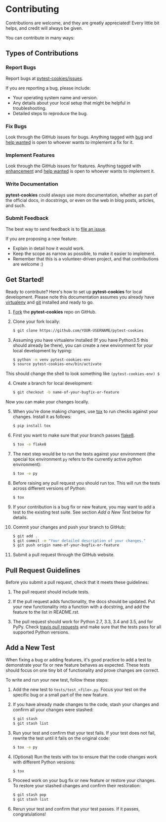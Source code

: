 # Contributing

Contributions are welcome, and they are greatly appreciated! Every little bit
helps, and credit will always be given.

You can contribute in many ways:

## Types of Contributions

### Report Bugs

Report bugs at [pytest-cookies/issues][issues].

If you are reporting a bug, please include:

* Your operating system name and version.
* Any details about your local setup that might be helpful in troubleshooting.
* Detailed steps to reproduce the bug.

[issues]: https://github.com/hackebrot/pytest-cookies/issues

### Fix Bugs

Look through the GitHub issues for bugs. Anything tagged with [bug][bug] and
[help wanted][help wanted] is open to whoever wants to implement a fix for it.

[help wanted]: https://github.com/hackebrot/pytest-cookies/labels/help%20wanted
[bug]: https://github.com/hackebrot/pytest-cookies/labels/bug

### Implement Features

Look through the GitHub issues for features. Anything tagged with
[enhancement][enhancement] and [help wanted][help wanted] is open to whoever
wants to implement it.

[enhancement]: https://github.com/hackebrot/pytest-cookies/labels/enhancement
[help wanted]: https://github.com/hackebrot/pytest-cookies/labels/help%20wanted

### Write Documentation

**pytest-cookies** could always use more documentation, whether as part of the
official docs, in docstrings, or even on the web in blog posts, articles, and
such.

### Submit Feedback

The best way to send feedback is to [file an issue][issues].


If you are proposing a new feature:

* Explain in detail how it would work.
* Keep the scope as narrow as possible, to make it easier to implement.
* Remember that this is a volunteer-driven project, and that contributions
  are welcome :)

[issues]: https://github.com/hackebrot/pytest-cookies/issues

## Get Started!

Ready to contribute? Here's how to set up **pytest-cookies** for local
development. Please note this documentation assumes you already have
[virtualenv][virtualenv] and [git][git] installed and ready to go.

1. [Fork][fork] the **pytest-cookies** repo on GitHub.

2. Clone your fork locally:

    ```bash
    $ git clone https://github.com/YOUR-USERNAME/pytest-cookies
    ```

3. Assuming you have virtualenv installed (If you have Python3.5 this should
   already be there), you can create a new environment for your local
   development by typing:

    ``` bash
    $ python -m venv pytest-cookies-env
    $ source pytest-cookies-env/bin/activate
    ```
This should change the shell to look something like ``(pytest-cookies-env) $``

4. Create a branch for local development:

    ``` bash
    $ git checkout -b name-of-your-bugfix-or-feature
    ```

Now you can make your changes locally.

5. When you're done making changes, use [tox][tox] to run checks against your
   changes. Install it as follows:

    ``` bash
    $ pip install tox
    ```

6. First you want to make sure that your branch passes [flake8][flake8].

    ``` bash
    $ tox -e flake8
    ```

7. The next step would be to run the tests against your environment (the
   special tox environment ``py`` refers to the currently active python
   environment):

    ``` bash
    $ tox -e py
    ```

8. Before raising any pull request you should run tox. This will run the tests
   across different versions of Python:

    ``` bash
    $ tox
    ```

9. If your contribution is a bug fix or new feature, you may want to add a test
   to the existing test suite. See section *Add a New Test* below for details.

10. Commit your changes and push your branch to GitHub:

    ``` bash
    $ git add .
    $ git commit -m "Your detailed description of your changes."
    $ git push origin name-of-your-bugfix-or-feature
    ```

11. Submit a pull request through the GitHub website.

[clone]: https://help.github.com/articles/fork-a-repo/#step-2-create-a-local-clone-of-your-fork
[flake8]: https://pypi.python.org/pypi/flake8
[fork]: https://help.github.com/articles/fork-a-repo/
[git]: https://git-scm.com/book/en/v2/Getting-Started-Installing-Git
[tox]: https://pypi.python.org/pypi/tox
[virtualenv]: https://virtualenv.pypa.io/en/stable/installation

Pull Request Guidelines
-----------------------

Before you submit a pull request, check that it meets these guidelines:

1. The pull request should include tests.

2. If the pull request adds functionality, the docs should be updated. Put your
   new functionality into a function with a docstring, and add the feature to
   the list in README.rst.

3. The pull request should work for Python 2.7, 3.3, 3.4 and 3.5, and for PyPy.
   Check [travis pull requests][travis] and make sure that the tests pass for
   all supported Python versions.

[travis]: https://travis-ci.org/hackebrot/pytest-cookies/pull_requests

Add a New Test
---------------

When fixing a bug or adding features, it's good practice to add a test to
demonstrate your fix or new feature behaves as expected. These tests should
focus on one tiny bit of functionality and prove changes are correct.

To write and run your new test, follow these steps:

1. Add the new test to ``tests/test_<file>.py``. Focus your test on the
   specific bug or a small part of the new feature.

2. If you have already made changes to the code, stash your changes and confirm
   all your changes were stashed:

    ``` bash
    $ git stash
    $ git stash list
    ```

3. Run your test and confirm that your test fails. If your test does not fail,
   rewrite the test until it fails on the original code:

    ``` bash
    $ tox -e py
    ```

4. (Optional) Run the tests with tox to ensure that the code changes work with
   different Python versions:

    ``` bash
    $ tox
    ```

5. Proceed work on your bug fix or new feature or restore your changes. To
   restore your stashed changes and confirm their restoration:

    ``` bash
    $ git stash pop
    $ git stash list
    ```

6. Rerun your test and confirm that your test passes. If it passes,
   congratulations!

[bug]: https://github.com/hackebrot/pytest-cookies/labels/bug
[enhancement]: https://github.com/hackebrot/pytest-cookies/labels/enhancement
[help wanted]: https://github.com/hackebrot/pytest-cookies/labels/help%20wanted
[issues]: https://github.com/hackebrot/pytest-cookies/issues
